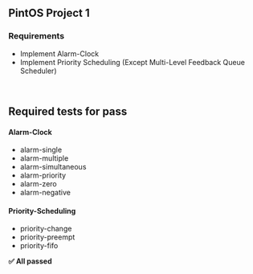 PintOS Project 1
---

### Requirements

* Implement Alarm-Clock
* Implement Priority Scheduling (Except Multi-Level Feedback Queue Scheduler)

<br>

Required tests for pass
---

#### Alarm-Clock
- alarm-single  
- alarm-multiple  
- alarm-simultaneous
- alarm-priority
- alarm-zero
- alarm-negative

#### Priority-Scheduling
- priority-change
- priority-preempt
- priority-fifo


<strong>✅ All passed </strong>
